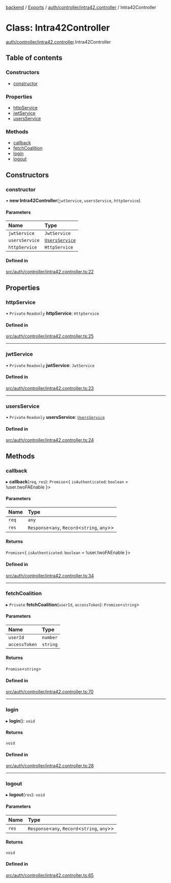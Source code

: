 [backend](../README.md) / [Exports](../modules.md) / [auth/controller/intra42.controller](../modules/auth_controller_intra42_controller.md) / Intra42Controller

# Class: Intra42Controller

[auth/controller/intra42.controller](../modules/auth_controller_intra42_controller.md).Intra42Controller

## Table of contents

### Constructors

- [constructor](auth_controller_intra42_controller.Intra42Controller.md#constructor)

### Properties

- [httpService](auth_controller_intra42_controller.Intra42Controller.md#httpservice)
- [jwtService](auth_controller_intra42_controller.Intra42Controller.md#jwtservice)
- [usersService](auth_controller_intra42_controller.Intra42Controller.md#usersservice)

### Methods

- [callback](auth_controller_intra42_controller.Intra42Controller.md#callback)
- [fetchCoalition](auth_controller_intra42_controller.Intra42Controller.md#fetchcoalition)
- [login](auth_controller_intra42_controller.Intra42Controller.md#login)
- [logout](auth_controller_intra42_controller.Intra42Controller.md#logout)

## Constructors

### constructor

• **new Intra42Controller**(`jwtService`, `usersService`, `httpService`)

#### Parameters

| Name | Type |
| :------ | :------ |
| `jwtService` | `JwtService` |
| `usersService` | [`UsersService`](users_users_service.UsersService.md) |
| `httpService` | `HttpService` |

#### Defined in

[src/auth/controller/intra42.controller.ts:22](https://github.com/GQDeltex/ft_transcendence/blob/main/backend/src/auth/controller/intra42.controller.ts#L22)

## Properties

### httpService

• `Private` `Readonly` **httpService**: `HttpService`

#### Defined in

[src/auth/controller/intra42.controller.ts:25](https://github.com/GQDeltex/ft_transcendence/blob/main/backend/src/auth/controller/intra42.controller.ts#L25)

___

### jwtService

• `Private` `Readonly` **jwtService**: `JwtService`

#### Defined in

[src/auth/controller/intra42.controller.ts:23](https://github.com/GQDeltex/ft_transcendence/blob/main/backend/src/auth/controller/intra42.controller.ts#L23)

___

### usersService

• `Private` `Readonly` **usersService**: [`UsersService`](users_users_service.UsersService.md)

#### Defined in

[src/auth/controller/intra42.controller.ts:24](https://github.com/GQDeltex/ft_transcendence/blob/main/backend/src/auth/controller/intra42.controller.ts#L24)

## Methods

### callback

▸ **callback**(`req`, `res`): `Promise`<{ `isAuthenticated`: `boolean` = !user.twoFAEnable }\>

#### Parameters

| Name | Type |
| :------ | :------ |
| `req` | `any` |
| `res` | `Response`<`any`, `Record`<`string`, `any`\>\> |

#### Returns

`Promise`<{ `isAuthenticated`: `boolean` = !user.twoFAEnable }\>

#### Defined in

[src/auth/controller/intra42.controller.ts:34](https://github.com/GQDeltex/ft_transcendence/blob/main/backend/src/auth/controller/intra42.controller.ts#L34)

___

### fetchCoalition

▸ `Private` **fetchCoalition**(`userId`, `accessToken`): `Promise`<`string`\>

#### Parameters

| Name | Type |
| :------ | :------ |
| `userId` | `number` |
| `accessToken` | `string` |

#### Returns

`Promise`<`string`\>

#### Defined in

[src/auth/controller/intra42.controller.ts:70](https://github.com/GQDeltex/ft_transcendence/blob/main/backend/src/auth/controller/intra42.controller.ts#L70)

___

### login

▸ **login**(): `void`

#### Returns

`void`

#### Defined in

[src/auth/controller/intra42.controller.ts:28](https://github.com/GQDeltex/ft_transcendence/blob/main/backend/src/auth/controller/intra42.controller.ts#L28)

___

### logout

▸ **logout**(`res`): `void`

#### Parameters

| Name | Type |
| :------ | :------ |
| `res` | `Response`<`any`, `Record`<`string`, `any`\>\> |

#### Returns

`void`

#### Defined in

[src/auth/controller/intra42.controller.ts:65](https://github.com/GQDeltex/ft_transcendence/blob/main/backend/src/auth/controller/intra42.controller.ts#L65)
